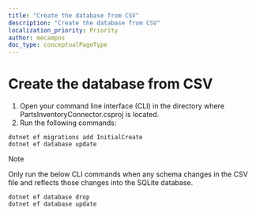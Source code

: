 ```yaml
---
title: "Create the database from CSV"
description: "Create the database from CSV"
localization_priority: Priority
author: mecampos
doc_type: conceptualPageType
---
```


# Create the database from CSV

<!-- markdownlint-disable MD002 MD025 MD041 -->

1. Open your command line interface (CLI) in the directory where PartsInventoryConnector.csproj is located.
2. Run the following commands:

```dotnetcli
dotnet ef migrations add InitialCreate
dotnet ef database update
```

> [!NOTE]
> Only run the below CLI commands when any schema changes in the CSV file and reflects those changes into the SQLite database.

```dotnetcli
dotnet ef database drop
dotnet ef database update
```